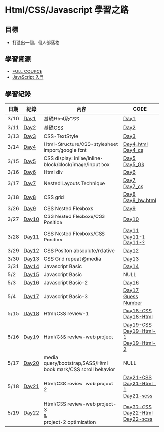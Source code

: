 # Html/CSS/Javascript 學習之路

## 目標
* 打造出一個，個人部落格

## 學習資源
* [FULL COURCE](https://www.youtube.com/watch?v=G3e-cpL7ofc&list=WL&index=3&t=4381s)
* [JavaScript 入門](https://www.youtube.com/watch?v=1pYtVwIAvhY&t=135s)

## 學習紀錄
|日期|紀錄|內容|CODE|
|-|-|-|-|
|3/10|[Day1](NOTES/Day1.md)|基礎Html及CSS|[Day1](CODES/Day1.html)|
|3/11|[Day2](NOTES/Day2.md)|基礎CSS|[Day2](CODES/Day2.html)|
|3/13|[Day3](NOTES/Day3.md)|CSS-TextStyle|[Day3](CODES/Day3.html)|
|3/14|[Day4](NOTES/Day4.md)|Html-Structure/CSS-stylesheet import/google font|[Day4_html](CODES/Day4.html)<br>[Day4_cs](CODES/Day4.css)|
|3/15|[Day5](NOTES/Day5.md)|CSS display: inline/inline-block/block/image/input box|[Day5](CODES/Day5.html)<br>[Day5_GS](CODES/Day5_GS.html)|
|3/16|[Day6](NOTES/Day6.md)|Html div|[Day6](CODES/Day6.html)|
|3/17|[Day7](NOTES/Day7.md)|Nested Layouts Technique|[Day7](CODES/Day7.html)<br>[Day7_cs](CODES/Day7.css)|
|3/18|[Day8](NOTES/Day8.md)|CSS grid|[Day8](CODES/Day8.html)<br>[Day8_hw.html](CODES/Day8_hw.html)|
|3/26|[Day9](NOTES/Day9.md)|CSS Nested Flexboxs|[Day9](CODES/Day9.html)|
|3/27|[Day10](NOTES/Day10.md)|CSS Nested Flexboxs/CSS Position|[Day10](CODES/Day10.html)|
|3/28|[Day11](NOTES/Day11.md)|CSS Nested Flexboxs/CSS Position|[Day11](CODES/Day11.html)<br>[Day11-1](CODES/Day11-hw.html)<br>[Day11-2](CODES/Day11-hw-2.html)|
|3/29|[Day12](NOTES/Day12.md)|CSS Positon absoulute/relative|[Day12](CODES/Day12.html)|
|3/30|[Day13](NOTES/Day13.md)|CSS Grid repeat @media|[Day13](CODES/Day13.html)|
|3/31|[Day14](NOTES/Day14.md)|Javascript Basic|[Day14](CODES/Day14.js)|
|5/2|[Day15](NOTES/Day15.md)|Javascript Basic|NULL|
|5/3|[Day16](NOTES/Day16.md)|Javascript Basic-2|[Day16](CODES/Day16.js)|
|5/4|[Day17](NOTES/Day17.md)|Javascript Basic-3|[Day17](CODES/Day17_js_practice.js)<br>[Guess Number](CODES/Day17_guessnumber.js)|
|5/15|[Day18](NOTES/Day18.md)|Html/CSS review-1|[Day18-CSS](CODES/Day18_css.css)<br>[Day18-Html](CODES/Day18_html.html)|
|5/16|[Day19](NOTES/Day19.md)|Html/CSS review-web project|[Day19-CSS](CODES/Day19_css.css)<br>[Day19-Html-1](CODES/Day19_html_1.html)<br>[Day19-Html-2](CODES/Day19_html_2.html)|
|5/17|[Day20](NOTES/Day20.md)|media query/bootstrap/SASS/Html book mark/CSS scroll behavior|NULL|
|5/18|[Day21](NOTES/Day21.md)|Html/CSS review-web project-2|[Day21-CSS](CODES/Day21_css.css)<br>[Day21-Html-1](CODES/Day21_html_1.html)<br>[Day21-scss](CODES/Day21_scss.scss)|
|5/19|[Day22](NOTES/Day22.md)|Html/CSS review-web project-3 <br>&<br> project-2 optimization|[Day22-CSS](CODES/Day22_css.css)<br>[Day22-Html](CODES/Day22_html_1.html)<br>[Day22-scss](CODES/Day22_scss.scss)|
